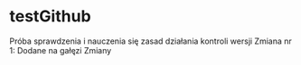# testGithub
Próba sprawdzenia i nauczenia się zasad działania kontroli wersji
Zmiana nr 1:
Dodane na gałęzi Zmiany
